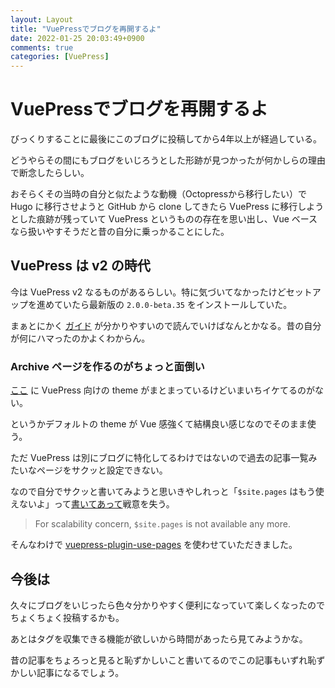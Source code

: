 ```yaml
---
layout: Layout
title: "VuePressでブログを再開するよ"
date: 2022-01-25 20:03:49+0900
comments: true
categories: [VuePress]
---
```


# VuePressでブログを再開するよ
びっくりすることに最後にこのブログに投稿してから4年以上が経過している。

どうやらその間にもブログをいじろうとした形跡が見つかったが何かしらの理由で断念したらしい。

おそらくその当時の自分と似たような動機（Octopressから移行したい）で Hugo に移行させようと GitHub から clone してきたら VuePress に移行しようとした痕跡が残っていて VuePress というものの存在を思い出し、Vue ベースなら扱いやすそうだと昔の自分に乗っかることにした。

## VuePress は v2 の時代
今は VuePress v2 なるものがあるらしい。特に気づいてなかったけどセットアップを進めていたら最新版の `2.0.0-beta.35` をインストールしていた。

まぁとにかく [ガイド](https://v2.vuepress.vuejs.org/) が分かりやすいので読んでいけばなんとかなる。昔の自分が何にハマったのかよくわからん。

### Archive ページを作るのがちょっと面倒い
[ここ](https://github.com/vuepress/awesome-vuepress) に VuePress 向けの theme がまとまっているけどいまいちイケてるのがない。

というかデフォルトの theme が Vue 感強くて結構良い感じなのでそのまま使う。

ただ VuePress は別にブログに特化してるわけではないので過去の記事一覧みたいなページをサクッと設定できない。

なので自分でサクッと書いてみようと思いきやしれっと「`$site.pages` はもう使えないよ」って[書いてあって](https://v2.vuepress.vuejs.org/guide/migration.html#for-plugin-authors)戦意を失う。

> For scalability concern, `$site.pages` is not available any more.

そんなわけで [vuepress-plugin-use-pages](https://github.com/monsat/vuepress-plugin-use-pages) を使わせていただきました。

## 今後は
久々にブログをいじったら色々分かりやすく便利になっていて楽しくなったのでちょくちょく投稿するかも。

あとはタグを収集できる機能が欲しいから時間があったら見てみようかな。

昔の記事をちょろっと見ると恥ずかしいこと書いてるのでこの記事もいずれ恥ずかしい記事になるでしょう。
